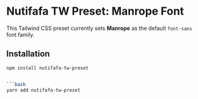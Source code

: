 # Nutifafa TW Preset: Manrope Font

This Tailwind CSS preset currently sets **Manrope** as the default `font-sans` font family.

## Installation

```bash
npm install nutifafa-tw-preset


```bash
yarn add nutifafa-tw-preset